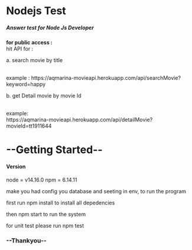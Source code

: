 # Nodejs Test
<h5>Answer test for Node Js Developer</h5>

<b>for public access : </b>
<br>
hit API for : 
<br>
<p>a. search movie by title </p>
  <br>
example :
<a>https://aqmarina-movieapi.herokuapp.com/api/searchMovie?keyword=happy</a>

<p>b. get Detail movie by movie Id </p>
<br>
example:
<br>
<a>https://aqmarina-movieapi.herokuapp.com/api/detailMovie?movieId=tt1911644</a>

<h1>--Getting Started--</h1>

<h4>Version</h4>
node = v14.16.0
npm = 6.14.11

make you had config you database and seeting in env, 
to run the program 

first run 
npm install 
to install all depedencies

then 
npm start 
to run the system 

for unit test please run 
npm test 

<h3>--Thankyou--</h3>

